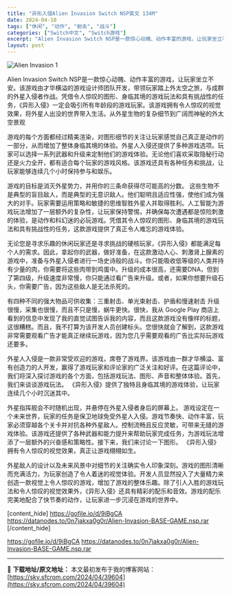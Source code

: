 ```yaml
---
title: "异形入侵Alien Invasion Switch NSP英文 134M"
date: 2024-04-10
tags: ["休闲", "动作", "射击", "战斗"]
categories: ["Switch中文", "Switch游戏"]
excerpt: "Alien Invasion Switch NSP是一款惊心动魄、动作丰富的游戏，让玩家坐立不安。该游戏由才华横溢的游戏设计师团队开发，带领玩家踏上外太空之旅，与成群的外星入侵者作战。凭借令人惊叹的图形、身临其境的游戏玩法和具有挑战性的任务，《异形入侵》一定会吸引所有年龄段的游戏玩家。该游戏拥有令人&hellip;"
layout: post
---
```


<img class="aligncenter" src="https://sky.sfcrom.com/wp-content/uploads/2024/04/20240410081026-45368.jpeg" alt="Alien Invasion 1" />

Alien Invasion Switch NSP是一款惊心动魄、动作丰富的游戏，让玩家坐立不安。该游戏由才华横溢的游戏设计师团队开发，带领玩家踏上外太空之旅，与成群的外星入侵者作战。凭借令人惊叹的图形、身临其境的游戏玩法和具有挑战性的任务，《异形入侵》一定会吸引所有年龄段的游戏玩家。该游戏拥有令人惊叹的视觉效果，将外星人出没的世界带入生活。从外星生物的复杂细节到广阔而神秘的外太空景观

游戏的每个方面都经过精美渲染，对图形细节的关注让玩家感觉自己真正是动作的一部分，从而增加了整体身临其境的体验。外星人入侵还提供了多种游戏选项。玩家可以选择一系列武器和升级来定制他们的游戏体验。无论他们喜欢采取隐秘行动还是火力全开，都有适合每个玩家的游戏风格。该游戏还具有各种任务和挑战，让玩家能够连续几个小时保持参与和娱乐。

游戏的目标是消灭外星势力，并用你的三条命获得尽可能高的分数。
这些生物不是典型的盲目敌人，而是典型的无意识敌人。他们聪明且适应性强，使他们成为强大的对手。玩家需要运用策略和敏捷的思维智胜外星人并取得胜利。人工智能为游戏玩法增加了一层额外的复杂性，让玩家保持警惕，并确保每次遭遇都是惊险刺激的体验，是动作和科幻迷的必玩游戏。凭借其令人惊叹的图形、身临其境的游戏玩法和具有挑战性的任务，这款游戏提供了真正令人难忘的游戏体验。

无论您是寻求乐趣的休闲玩家还是寻求挑战的硬核玩家，《异形入侵》都能满足每个人的需求。因此，拿起你的武器，做好准备，在这款激动人心、刺激肾上腺素的游戏中，准备与外星入侵者进行一场史诗般的战斗。你只能吸收低等级的人类并持有少量的肉，你需要将这些肉带到鸡蛋中。升级的成本很高，还需要DNA，但到了第四级，升级速度非常慢，你只能通过看广告来升级。或者，如果你想要升级石头，你需要广告，因为这些敌人是无法杀死的。

有四种不同的强大物品可供收集：三重射击、单光束射击、护盾和慢速射击
升级很慢，采集也很慢，而且不只是慢，蜗牛更快。很快，我从 Google Play 商店上看到的信息中发现了我的直觉试图告诉我的内容，而且这款游戏没有像样的标题，这很糟糕。而且，我不打算为该开发人员创建标头。您很快就会了解到，这款游戏非常需要观看广告才能真正继续玩游戏，因为您几乎需要观看的广告比实际玩游戏还要多。

外星人入侵是一款非常受欢迎的游戏，席卷了游戏界。该游戏由一群才华横溢、富有创造力的人开发，赢得了游戏玩家和评论家的广泛关注和好评。在这篇评论中，我们将深入探讨游戏的各个方面，包括游戏玩法、图形、声音和整体体验。首先，我们来谈谈游戏玩法。 《异形入侵》提供了独特且身临其境的游戏体验，让玩家连续几个小时沉迷其中。

外星指挥舰会不时随机出现，并悬停在外星入侵者身后的屏幕上。
游戏设定在一个未来世界，玩家的任务是保卫地球免受外星人入侵。游戏节奏快、动作丰富，玩家必须穿越各个关卡并对抗各种外星敌人。控制流畅且反应灵敏，可带来无缝的游戏体验。该游戏还提供了各种武器和能力提升来帮助玩家完成任务，为游戏玩法增添了一层额外的兴奋感和策略性。接下来，我们来讨论一下图形。 《异形入侵》拥有令人惊叹的视觉效果，真正让游戏栩栩如生。

外星敌人的设计以及未来风景中对细节的关注确实令人印象深刻。游戏的图形清晰而充满活力，为玩家创造了令人着迷的视觉体验。开发人员显然投入了大量精力来创造一款视觉上令人惊叹的游戏，增加了游戏的整体乐趣。除了引人入胜的游戏玩法和令人惊叹的视觉效果外，《异形入侵》还具有精彩的配乐和音效。游戏的配乐完美地配合了快节奏的动作，让玩家进一步沉浸在游戏的世界中。

[content_hide]
https://gofile.io/d/9iBgCA
https://datanodes.to/0n7jakxa0g0r/Alien-Invasion-BASE-GAME.nsp.rar
[/content_hide]

<!--wechatfans start-->
https://gofile.io/d/9iBgCA
https://datanodes.to/0n7jakxa0g0r/Alien-Invasion-BASE-GAME.nsp.rar
<!--wechatfans end-->

---
📖 **下载地址/原文地址：** 本文最初发布于我的博客网站：[https://sky.sfcrom.com/2024/04/39604](https://sky.sfcrom.com/2024/04/39604)
